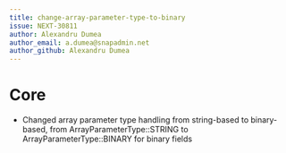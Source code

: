 ```yaml
---
title: change-array-parameter-type-to-binary
issue: NEXT-30811
author: Alexandru Dumea
author_email: a.dumea@snapadmin.net
author_github: Alexandru Dumea
---
```

# Core
* Changed array parameter type handling from string-based to binary-based, from ArrayParameterType::STRING to ArrayParameterType::BINARY for binary fields
